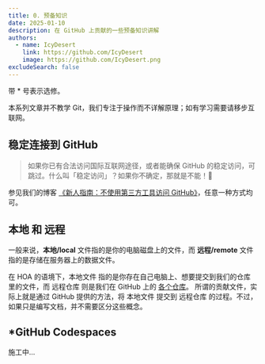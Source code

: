 ```yaml
---
title: 0. 预备知识
date: 2025-01-10
description: 在 GitHub 上贡献的一些预备知识讲解
authors:
  - name: IcyDesert
    link: https://github.com/IcyDesert
    image: https://github.com/IcyDesert.png
excludeSearch: false
---
```


带 * 号表示选修。

本系列文章并不教学 Git，我们专注于操作而不详解原理；如有学习需要请移步互联网。

## 稳定连接到 GitHub
> 如果你已有合法访问国际互联网途径，或者能确保 GitHub 的稳定访问，可跳过。什么叫「稳定访问」？如果你不确定，那就是不能！🤣

参见我们的博客 [《新人指南：不使用第三方工具访问 GitHub》](https://hoa.moe/blog/access-github/)，任意一种方式均可。

## 本地 和 远程
一般来说，**本地/local** 文件指的是你的电脑磁盘上的文件，而 **远程/remote** 文件指的是存储在服务器上的数据文件。

在 HOA 的语境下，本地文件 指的是你存在自己电脑上、想要提交到我们的仓库里的文件，而 远程仓库 则是我们在 GitHub 上的 [各个仓库](https://github.com/HITSZ-OpenAuto)。
所谓的贡献文件，实际上就是通过 GitHub 提供的方法，将 本地文件 提交到 远程仓库 的过程。不过，如果只是编写文档，并不需要区分这些概念。

## *GitHub Codespaces

施工中...
<!-- ### 问题的产生
上面我们讲过，
> 所谓的贡献文件，实际上就是通过 GitHub 提供的方法，将 本地文件 提交到 远程仓库 的过程

但是，GitHub 提供的方法对 多文件上传、多文档修改 并不友好——

虽然，你可以在 GitHub 提供的界面中拖入多个文件上传，
![多文件上传](./img/upload-files.jpg)
*<center>我们会在后续的专题中讲解多文件上传</center>*

但正常来说，你并不希望文件在大仓库里堆成一团，而是放在文件夹里。**但，GitHub 并不支持在上面的界面中进行文件路径的修改！** 也就是说，你还得花费额外的步骤（即 Git 中 **commit** 的概念）把它放进文件夹。

类似地，在一个页面上只能修改一个文档。所以如果有一个改动、涉及到 5 个文档需要修改，就得进行五个独立的 步骤/commit；而按照逻辑，原本这 5 个文档的修改是*同一个改动引发*的，应该*属于同一步骤*。
这样会让仓库的修改历史过于零散。

### Git 方法
上面问题产生的根源是 **GitHub 的网页版不支持这么多功能**。
如果你有 Git 协助经历，那么解决问题的途径显而易见：只要把 **远程仓库** 仓库 clone/pull 下来到 **本地**，在 **本地** 使用 Git 一气呵成地修改完，再 push 到 **远程仓库** 就可以了。 -->


